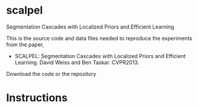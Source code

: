 scalpel
=======

Segmentation Cascades with Localized Priors and Efficient Learning

This is the source code and data files needed to reproduce the experiments from the paper,

  * SCALPEL: Segmentation Cascades with Localized Priors and Efficient Learning. David Weiss and Ben Taskar. CVPR2013.

Download the code or the repository

Instructions 
========


